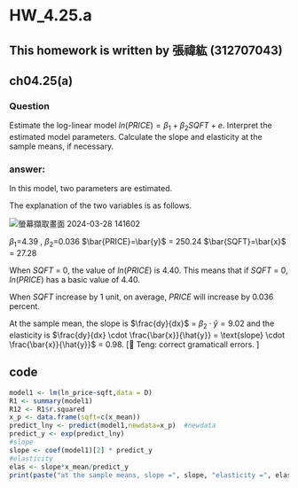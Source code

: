 # HW_4.25.a

## This homework is written by 張禕紘 (312707043)

## ch04.25(a)

### **Question**

Estimate the log-linear model $ln(PRICE)= \beta_1 + \beta_2SQFT + e$. Interpret the estimated model parameters. Calculate the slope and elasticity at the sample means, if necessary.

### answer:

In this model, two parameters are estimated.

The explanation of the two variables is as follows.

![螢幕擷取畫面 2024-03-28 141602](https://github.com/HWTeng-Course/202402-Financial-Econometrics/assets/161785685/d871a6a3-bf78-4368-a77c-de249eba6c78)


$\beta_1$=4.39 ,  $\beta_2$=0.036   $\bar{PRICE}=\bar{y}$ = 250.24   $\bar{SQFT}=\bar{x}$ = 27.28 

When $SQFT$ = 0, the value of $ln(PRICE)$ is 4.40. This means that if $SQFT$ = 0, $ln(PRICE)$ has a basic value of 4.40.

When $SQFT$ increase by 1 unit, on average, $PRICE$ will increase by 0.036 percent.

At the sample mean, the slope is  $\frac{dy}{dx}$  = $\beta_2 \cdot \hat{y}= 9.02$  and the elasticity is 
$\frac{dy}{dx} \cdot \frac{\bar{x}}{\hat{y}} = \text{slope} \cdot \frac{\bar{x}}{\hat{y}}$  = 0.98.
[🍎 Teng: correct gramaticall errors. ]

## code

``` r
model1 <- lm(ln_price~sqft,data = D)
R1 <- summary(model1)
R12 <- R1$r.squared
x_p <- data.frame(sqft=c(x_mean))
predict_lny <- predict(model1,newdata=x_p)  #newdata
predict_y <- exp(predict_lny)
#slope
slope <- coef(model1)[2] * predict_y
#elasticity
elas <- slope*x_mean/predict_y
print(paste("at the sample means, slope =", slope, "elasticity =", elas))
